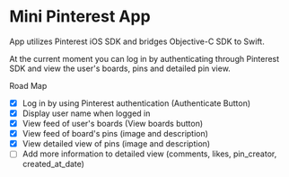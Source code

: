 # Mini Pinterest App

App utilizes Pinterest iOS SDK and bridges Objective-C SDK to Swift.

At the current moment you can log in by authenticating through Pinterest SDK and view the user's boards, pins and detailed pin view.

Road Map

- [x] Log in by using Pinterest authentication (Authenticate Button)
- [x] Display user name when logged in
- [x] View feed of user's boards (View boards button)
- [x] View feed of board's pins (image and description)
- [x] View detailed view of pins (image and description)
- [ ] Add more information to detailed view (comments, likes, pin_creator, created_at_date) 
